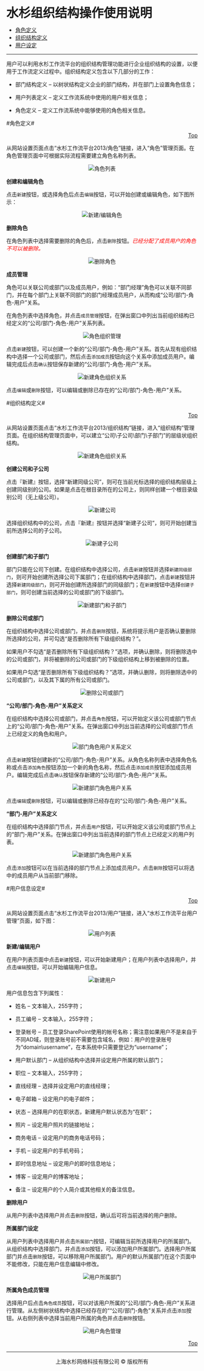 **<font size=6px><a name="Top"></a>水杉组织结构操作使用说明</font>**

- <a href="#C1">角色定义</a> 
- <a href="#C2">组织结构定义</a>
- <a href="#C3">用户设定</a>

---

用户可以利用水杉工作流平台的组织结构管理功能进行企业组织结构的设置，以便用于工作流定义过程中。组织结构定义包含以下几部分的工作：

- 部门结构定义 – 以树状结构定义企业的部门结构，并在部门上设置角色信息；

- 用户列表定义 – 定义工作流系统中使用的用户相关信息；

- 角色定义 – 定义工作流系统中能够使用的角色相关信息。

#<a name="C1"></a>角色定义#

<p align=right><a href="#Top">Top</a></p>

从网站设置页面点击“水杉工作流平台2013/角色”链接，进入“角色”管理页面。在角色管理页面中可根据实际流程需要建立角色名称列表。

<center><img src="images/SSOrgChart1.png" alt="角色列表" title="角色列表"></center>

**创建和编辑角色**

点击`新建`按钮，或选择角色后点击`编辑`按钮，可以开始创建或编辑角色，如下图所示：

<center><img src="images/SSOrgChart2.png" alt="新建/编辑角色" title="新建/编辑角色"></center>

**删除角色**

在角色列表中选择需要删除的角色后，点击`删除`按钮。*<font color=red>已经分配了成员用户的角色不可以被删除。</font>*

<center><img src="images/SSOrgChart3.png" alt="删除角色" title="删除角色"></center>

**成员管理**

角色可以关联公司或部门以及成员用户，例如：“部门经理”角色可以关联不同部门，并在每个部门上关联不同部门的部门经理成员用户，从而构成“公司/部门-角色-用户”关系。

在角色列表中选择角色，并点击`成员管理`按钮，在弹出窗口中列出当前组织结构已经定义的“公司/部门-角色-用户”关系列表。

<center><img src="images/SSOrgChart4.png" alt="角色组织管理" title="角色组织管理"></center>

点击`新建`按钮，可以创建一个新的“公司/部门-角色-用户”关系。首先从现有组织结构中选择一个公司或部门，然后点击`添加成员`按钮向这个关系中添加成员用户。编辑完成后点击`确认`按钮保存新建的“公司/部门-角色-用户”关系。

<center><img src="images/SSOrgChart5.png" alt="新建角色组织关系" title="新建角色组织关系"></center>

点击`编辑`或`删除`按钮，可以编辑或删除已存在的“公司/部门-角色-用户”关系。

#<a name="C2"></a>组织结构定义#

<p align=right><a href="#Top">Top</a></p>

从网站设置页面点击“水杉工作流平台2013/组织结构”链接，进入“组织结构”管理页面。在组织结构管理页面中，可以建立“公司\子公司\部门\子部门”的层级状组织结构。

<center><img src="images/SSOrgChart6.png" alt="新建角色组织关系" title="新建角色组织关系"></center>

**创建公司和子公司**

点击『新建』按钮，选择“新建同级公司”，则可在当前光标选择的组织结构层级上创建同级别的公司。如果是点击在根目录所在的公司上，则同样创建一个根目录级别公司（无上级公司）。

<center><img src="images/SSOrgChart7.png" alt="新建公司" title="新建公司"></center>

选择组织结构中的公司，点击『新建』按钮并选择“新建子公司”，则可开始创建当前所选择公司的子公司。

<center><img src="images/SSOrgChart8.png" alt="新建子公司" title="新建子公司"></center>

**创建部门和子部门**

部门只能在公司下创建。在组织结构中选择公司，点击`新建`按钮并选择`新建同级部门`，则可开始创建所选择公司下属部门；在组织结构中选择部门，点击`新建`按钮并选择`新建同级部门`，则可开始创建所选择部门的同级部门；在`新建`按钮中选择`创建子部门`，则可创建当前选择的公司或部门的下级部门。

<center><img src="images/SSOrgChart9.png" alt="新建部门和子部门" title="新建部门和子部门"></center>

**删除公司或部门**

在组织结构中选择公司或部门，并点击`删除`按钮，系统将提示用户是否确认要删除所选择的公司，并可勾选“是否删除所有下级组织结构？”。

如果用户不勾选“是否删除所有下级组织结构？”选项，并确认删除，则将删除选中的公司或部门，并将被删除的公司或部门的下级组织结构上移到被删除的位置。

如果用户勾选“是否删除所有下级组织结构？”选项，并确认删除，则将删除选中的公司或部门，以及其下属的所有公司或部门。

<center><img src="images/SSOrgChart10.png" alt="删除公司或部门" title="删除公司或部门"></center>

**“公司/部门-角色-用户”关系定义**

在组织结构中选择公司或部门，并点击`角色`按钮，可以开始定义该公司或部门节点上的“公司/部门-角色-用户”关系。在弹出窗口中列出当前选择的公司或部门节点上已经定义的角色和用户。

<center><img src="images/SSOrgChart11.png" alt="部门角色用户关系定义" title="部门角色用户关系定义"></center>

点击`新建`按钮创建新的“公司/部门-角色-用户”关系。从角色名称列表中选择角色名称或点击`添加角色`按钮添加一个新的角色名称，然后点击`添加成员`按钮添加成员用户。编辑完成后点击`确认`按钮保存新建的“公司/部门-角色-用户”关系。

<center><img src="images/SSOrgChart12.png" alt="新建部门角色用户关系" title="新建部门角色用户关系"></center>

点击`编辑`或`删除`按钮，可以编辑或删除已经存在的“公司/部门-角色-用户”关系。

**“部门-用户”关系定义**

在组织结构中选择部门节点，并点击`用户`按钮，可以开始定义该公司或部门节点上的“部门-用户”关系。在弹出窗口中列出当前选择的部门节点上已经定义的用户列表。

<center><img src="images/SSOrgChart13.png" alt="新建部门角色用户关系" title="新建部门角色用户关系"></center>

点击`添加`按钮可以在当前选择的部门节点上添加成员用户。点击`删除`按钮可以将选中的成员用户从当前部门移除。

#<a name="C3"></a>用户信息设定#

<p align=right><a href="#Top">Top</a></p>

从网站设置页面点击“水杉工作流平台2013/用户”链接，进入“水杉工作流平台用户管理”页面，如下图：

<center><img src="images/SSOrgChart14.png" alt="用户列表" title="用户列表"></center>

**新建/编辑用户**

在用户列表页面中点击`新建`按钮，可以开始新建用户；在用户列表中选择用户，并点击`编辑`按钮，可以开始编辑用户信息。

<center><img src="images/SSOrgChart15.png" alt="新建用户" title="新建用户"></center>

用户信息包含下列属性：

- 姓名 – 文本输入，255字符；

- 员工编号 – 文本输入，255字符；

- 登录帐号 – 员工登录SharePoint使用的帐号名称；需注意如果用户不是来自于不同AD域，则登录账号前不需要包含域名，例如：用户的登录账号为“domain\username”，在本系统中只需要登记为“username”；

- 用户默认部门 – 从组织结构中选择并设定用户所属的默认部门；

- 职位 – 文本输入，255字符；

- 直线经理 – 选择并设定用户的直线经理；

- 电子邮箱 – 设定用户的电子邮件；

- 状态 – 选择用户的在职状态，新建用户默认状态为“在职”；

- 照片 – 设定用户照片的链接地址；

- 商务电话 – 设定用户的商务电话号码；

- 手机 – 设定用户的手机号码；

- 即时信息地址 – 设定用户的即时信息地址；

- 博客 – 设定用户的博客地址；

- 备注 – 设定用户的个人简介或其他相关的备注信息。

**删除用户**

从用户列表中选择用户并点击`删除`按钮，确认后可将当前选择的用户删除。

**所属部门设定**

从用户列表中选择用户并点击`所属部门`按钮，可编辑当前所选择用户的所属部门。从组织结构中选择部门，并点击`添加`按钮，可以添加用户所属部门。选择用户所属部门并点击`删除`按钮，可以移除用户所属部门。用户的默认所属部门在这个页面中不能修改，只能在用户信息编辑中修改。

<center><img src="images/SSOrgChart16.png" alt="用户所属部门" title="用户所属部门"></center>

**所属角色成员管理**

选择用户后点击`角色成员`按钮，可以对该用户所属的“公司/部门-角色-用户”关系进行管理。从左侧树状结构中选择已经存在的““公司/部门-角色”关系并点击`添加`按钮。从右侧列表中选择当前用户所属的角色并点击`删除`按钮。

<center><img src="images/SSOrgChart17.png" alt="用户角色管理" title="用户角色管理"></center>

<p align=right><a href="#Top">Top</a></p>

---
<center>上海水杉网络科技有限公司 &copy; 版权所有</center>




